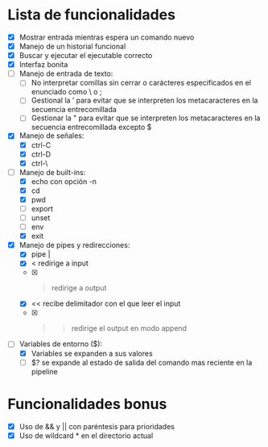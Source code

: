 # Lista de funcionalidades

- [x] Mostrar entrada mientras espera un comando nuevo
- [x] Manejo de un historial funcional
- [x] Buscar y ejecutar el ejecutable correcto
- [x] Interfaz bonita
- [ ] Manejo de entrada de texto:
	- [ ] No interpretar comillas sin cerrar o carácteres especificados en el enunciado como \ o ;
	- [ ] Gestional la ’ para evitar que se interpreten los metacaracteres en la secuencia entrecomillada
	- [ ] Gestionar la " para evitar que se interpreten los metacaracteres en la secuencia entrecomillada excepto $
- [x] Manejo de señales:
	- [x] ctrl-C
	- [x] ctrl-D
	- [x] ctrl-\
- [ ] Manejo de built-ins:
	- [x] echo con opción -n
	- [x] cd
	- [x] pwd
	- [ ] export
	- [ ] unset
	- [ ] env
	- [x] exit
- [x] Manejo de pipes y redirecciones:
	- [x] pipe |
	- [x] < redirige a input
	- [x] > redirige a output
	- [x] << recibe delimitador con el que leer el input
	- [x] >> redirige el output en modo append
- [ ] Variables de entorno ($):
	- [x] Variables se expanden a sus valores
	- [ ] $? se expande al estado de salida del comando mas reciente en la pipeline

# Funcionalidades bonus

- [x] Uso de && y || con paréntesis para prioridades
- [x] Uso de wildcard \* en el directorio actual
